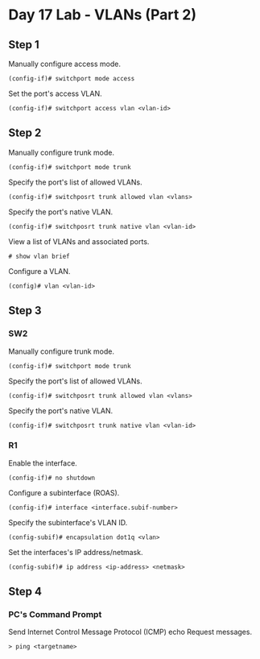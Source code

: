 # Day 17 Lab - VLANs (Part 2)

## Step 1

Manually configure access mode.

```
(config-if)# switchport mode access
```

Set the port's access VLAN.

```
(config-if)# switchport access vlan <vlan-id>
```

## Step 2

Manually configure trunk mode.

```
(config-if)# switchport mode trunk
```

Specify the port's list of allowed VLANs.

```
(config-if)# switchposrt trunk allowed vlan <vlans>
```

Specify the port's native VLAN.

```
(config-if)# switchposrt trunk native vlan <vlan-id>
```

View a list of VLANs and associated ports.

```
# show vlan brief
```

Configure a VLAN.

```
(config)# vlan <vlan-id>
```

## Step 3

### SW2

Manually configure trunk mode.

```
(config-if)# switchport mode trunk
```

Specify the port's list of allowed VLANs.

```
(config-if)# switchposrt trunk allowed vlan <vlans>
```

Specify the port's native VLAN.

```
(config-if)# switchposrt trunk native vlan <vlan-id>
```

### R1

Enable the interface.

```
(config-if)# no shutdown
```

Configure a subinterface (ROAS).

```
(config-if)# interface <interface.subif-number>
```

Specify the subinterface's VLAN ID.

```
(config-subif)# encapsulation dot1q <vlan>
```

Set the interfaces's IP address/netmask.

```
(config-subif)# ip address <ip-address> <netmask>
```

## Step 4

### PC's Command Prompt

Send Internet Control Message Protocol (ICMP) echo Request messages.

```
> ping <targetname>
```
